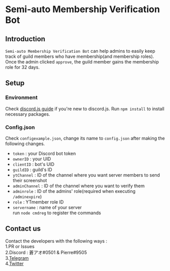 # Semi-auto Membership Verification Bot
## Introduction
`Semi-auto Membership Verification Bot` can help admins to easily keep track of guild members who have membership(and membership roles). Once the admin clicked `approve`, the guild member gains the membership role for 32 days.

## Setup
### Environment
Check [discord.js guide](https://discordjs.guide/) if you're new to discord.js. Run `npm install` to install necessary packages.

### Config.json
Check `configexample.json`, change its name to `config.json` after making the following changes.

* `token` : your Discord bot token
* `ownerID` : your UID
* `clientID` : bot's UID
* `guildID` : guild's ID
* `ytChannel` : ID of the channel where you want server members to send their screenshot
* `adminChannel` : ID of the channel where you want to verify them
* `adminrole` : ID of the admins' role(required when executing `/adminexpire`)
* `role` : YTmember role ID
* `servername` : name of your server\
run `node cmdreg` to register the commands

## Contact us
Contact the developers with the following ways :\
 1.PR or Issues\
 2.Discord : 蒼アオ#0501 & Pierre#9505\
 3.[Telegram](https://t.me/nkmraoao/)\
 4.[Twitter](https://twitter.com/nkmraoao/)